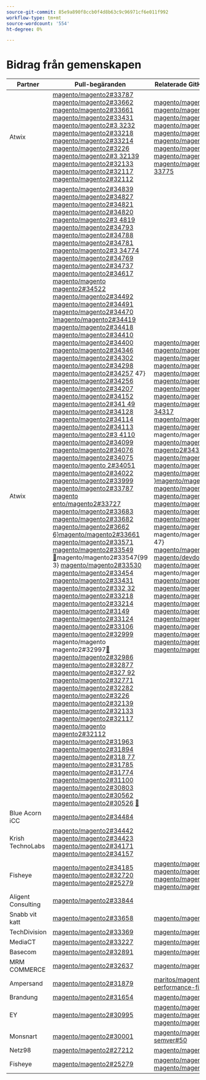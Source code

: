 ```yaml
---
source-git-commit: 85e9a890f8ccb0f4d8b63c9c96971cf6e011f992
workflow-type: tm+mt
source-wordcount: '554'
ht-degree: 0%

---
```

# Bidrag från gemenskapen

| Partner | Pull-begäranden | Relaterade GitHub-problem |
| ------- | ------- | ------- |
| Atwix | [magento/magento2#33787](https://github.com/magento/magento2/pull/33787) [magento/magento2#33662](https://github.com/magento/magento2/pull/33662) [magento/magento2#33661](https://github.com/magento/magento2/pull/33661) [magento/magento2#33431](https://github.com/magento/magento2/pull/33431) [magento/magento2#3 3232](https://github.com/magento/magento2/pull/33232) [magento/magento2#33218](https://github.com/magento/magento2/pull/33218) [magento/magento2#33214](https://github.com/magento/magento2/pull/33214) [magento/magento2#3226](https://github.com/magento/magento2/pull/32226) [magento/magento2#3 32139](https://github.com/magento/magento2/pull/32139) [magento/magento2#32133](https://github.com/magento/magento2/pull/32133) [magento/magento2#32117](https://github.com/magento/magento2/pull/32117) [magento/magento2#32112](https://github.com/magento/magento2/pull/32112) | [magento/magento2#33689](https://github.com/magento/magento2/issues/33689) [magento/magento2#33635](https://github.com/magento/magento2/issues/33635) [magento/magento2#33556](https://github.com/magento/magento2/issues/33556) [magento/magento2#33806](https://github.com/magento/magento2/issues/33806) [magento/magento2#3 2381](https://github.com/magento/magento2/issues/32381) [magento/magento2#33786](https://github.com/magento/magento2/issues/33786) [magento/magento2#33785](https://github.com/magento/magento2/issues/33785) [magento/magento2#3784](https://github.com/magento/magento2/issues/33784) [magento/magento2#3 33775](https://github.com/magento/magento2/issues/33775) |
| Atwix | [magento/magento2#34839](https://github.com/magento/magento2/pull/34839) [magento/magento2#34827](https://github.com/magento/magento2/pull/34827) [magento/magento2#34821](https://github.com/magento/magento2/pull/34821) [magento/magento2#34820](https://github.com/magento/magento2/pull/34820) [magento/magento2#3 4819](https://github.com/magento/magento2/pull/34819) [magento/magento2#34793](https://github.com/magento/magento2/pull/34793) [magento/magento2#34788](https://github.com/magento/magento2/pull/34788) [magento/magento2#34781](https://github.com/magento/magento2/pull/34781) [magento/magento2#3 34774](https://github.com/magento/magento2/pull/34774) [magento/magento2#34769](https://github.com/magento/magento2/pull/34769) [magento/magento2#34737](https://github.com/magento/magento2/pull/34737) [magento/magento2#34617](https://github.com/magento/magento2/pull/34617) [magento/magento magento2#34522](https://github.com/magento/magento2/pull/34522) [magento/magento2#34492](https://github.com/magento/magento2/pull/34492) [magento/magento2#34491](https://github.com/magento/magento2/pull/34491) [magento/magento2#34470](https://github.com/magento/magento2/pull/34470) [&rbrace;magento/magento2#34419](https://github.com/magento/magento2/pull/34419) [magento/magento2#34418](https://github.com/magento/magento2/pull/34418) [magento/magento2#34410](https://github.com/magento/magento2/pull/34410) [magento/magento2#34400](https://github.com/magento/magento2/pull/34400) [magento/magento2#34346](https://github.com/magento/magento2/pull/34346) [magento/magento2#34302](https://github.com/magento/magento2/pull/34302) [magento/magento2#34298](https://github.com/magento/magento2/pull/34298) [magento/magento2#34257](https://github.com/magento/magento2/pull/34257) 47&rbrace; [magento/magento2#34256](https://github.com/magento/magento2/pull/34256) [magento/magento2#34207](https://github.com/magento/magento2/pull/34207) [magento/magento2#34152](https://github.com/magento/magento2/pull/34152) [magento/magento2#341 49](https://github.com/magento/magento2/pull/34149) [magento/magento2#34128](https://github.com/magento/magento2/pull/34128) [magento/magento2#34114](https://github.com/magento/magento2/pull/34114) [magento/magento2#34113](https://github.com/magento/magento2/pull/34113) [magento/magento2#3 4110](https://github.com/magento/magento2/pull/34110) [magento/magento2#34099](https://github.com/magento/magento2/pull/34099) [ magento/magento2#34076](https://github.com/magento/magento2/pull/34076) [magento/magento2#34075](https://github.com/magento/magento2/pull/34075) [magento/magento 2#34051](https://github.com/magento/magento2/pull/34051) [magento/magento2#34022](https://github.com/magento/magento2/pull/34022) [magento/magento2#33999](https://github.com/magento/magento2/pull/33999) [magento/magento2#33787](https://github.com/magento/magento2/pull/33787) [magento ento/magento2#33727](https://github.com/magento/magento2/pull/33727) [magento/magento2#33683](https://github.com/magento/magento2/pull/33683) [magento/magento2#33682](https://github.com/magento/magento2/pull/33682) [magento/magento2#3662](https://github.com/magento/magento2/pull/33662) [ 6&rbrace;magento/magento2#33661](https://github.com/magento/magento2/pull/33661) [magento/magento2#33571](https://github.com/magento/magento2/pull/33571) [magento/magento2#33549](https://github.com/magento/magento2/pull/33549) [&#128279;](https://github.com/magento/magento2/pull/33547)magento/magento2#33547{99 3} [magento/magento2#33530](https://github.com/magento/magento2/pull/33530) [magento/magento2#33454](https://github.com/magento/magento2/pull/33454) [magento/magento2#33431](https://github.com/magento/magento2/pull/33431) [magento/magento2#332 32](https://github.com/magento/magento2/pull/33232) [magento/magento2#33218](https://github.com/magento/magento2/pull/33218) [magento/magento2#33214](https://github.com/magento/magento2/pull/33214) [magento/magento2#3149](https://github.com/magento/magento2/pull/33149) [magento/magento2#33124](https://github.com/magento/magento2/pull/33124) [magento/magento2#33106](https://github.com/magento/magento2/pull/33106) [magento/magento2#32999](https://github.com/magento/magento2/pull/32999) magento/magento magento2#32997[&#128279;](https://github.com/magento/magento2/pull/32997) [magento/magento2#32986](https://github.com/magento/magento2/pull/32986) [magento/magento2#32877](https://github.com/magento/magento2/pull/32877) [magento/magento2#327 92](https://github.com/magento/magento2/pull/32792) [magento/magento2#32771](https://github.com/magento/magento2/pull/32771) [magento/magento2#32282](https://github.com/magento/magento2/pull/32282) [magento/magento2#3226](https://github.com/magento/magento2/pull/32226) [magento/magento2#32139](https://github.com/magento/magento2/pull/32139) [magento/magento2#32133](https://github.com/magento/magento2/pull/32133) [magento/magento2#32117](https://github.com/magento/magento2/pull/32117) [magento/magento magento2#32112](https://github.com/magento/magento2/pull/32112) [magento/magento2#31963](https://github.com/magento/magento2/pull/31963) [magento/magento2#31894](https://github.com/magento/magento2/pull/31894) [magento/magento2#318 77](https://github.com/magento/magento2/pull/31877) [magento/magento2#31785](https://github.com/magento/magento2/pull/31785) [magento/magento2#31774](https://github.com/magento/magento2/pull/31774) [magento/magento2#31100](https://github.com/magento/magento2/pull/31100) [magento/magento2#30803](https://github.com/magento/magento2/pull/30803) [magento/magento2#30562](https://github.com/magento/magento2/pull/30562) [magento/magento2#30526](https://github.com/magento/magento2/pull/30526) [&#128279;](https://github.com/magento/magento2/issues/34315) | [magento/magento2#34579](https://github.com/magento/magento2/issues/34579) [magento/magento2#34490](https://github.com/magento/magento2/issues/34490) [magento/magento2#34422](https://github.com/magento/magento2/issues/34422) [magento/magento2#34510](https://github.com/magento/magento2/issues/34510) [magento/magento2#3 4414](https://github.com/magento/magento2/issues/34414) [magento/magento2#34511](https://github.com/magento/magento2/issues/34511) [magento/magento2#34435](https://github.com/magento/magento2/issues/34435) [magento/magento2#34512](https://github.com/magento/magento2/issues/34512) [magento/magento2#3 34317](https://github.com/magento/magento2/issues/34317) [magento/magento2#32948](https://github.com/magento/magento2/issues/32948) [magento/magento2#26254](https://github.com/magento/magento2/issues/26254) magento/magento2#34316[&#128279;](https://github.com/magento/magento2/issues/34316) [magento/magento magento2#34314](https://github.com/magento/magento2/issues/34314) [magento/magento2#34313](https://github.com/magento/magento2/issues/34313) [magento/magento2#34312](https://github.com/magento/magento2/issues/34312) [magento/magento2#34311](https://github.com/magento/magento2/issues/34311) [&rbrace;magento/magento2#34315](https://github.com/magento/magento2/issues/33806) [magento/magento2#33747](https://github.com/magento/magento2/issues/33747) [magento/magento2#33589](https://github.com/magento/magento2/issues/33589) [magento/magento2#33689](https://github.com/magento/magento2/issues/33689) [magento/magento2#33531](https://github.com/magento/magento2/issues/33531) [magento/magento2#33635](https://github.com/magento/magento2/issues/33635) [magento/magento2#33556](https://github.com/magento/magento2/issues/33556) magento/magento2#3806 47&rbrace; [magento/magento2#32615](https://github.com/magento/magento2/issues/32615) [magento/devdocs#9248](https://github.com/magento/devdocs/issues/9248) [magento/magento2#32991](https://github.com/magento/magento2/issues/32991) magento/magento2#3282 [&#128279;](https://github.com/magento/magento2/issues/32821) [magento/magento2#33788](https://github.com/magento/magento2/issues/33788) [magento/magento2#32381](https://github.com/magento/magento2/issues/32381) [magento/magento2#33786](https://github.com/magento/magento2/issues/33786) [magento/magento2#33 785](https://github.com/magento/magento2/issues/33785) [magento/magento2#33784](https://github.com/magento/magento2/issues/33784) [ magento/magento2#33775](https://github.com/magento/magento2/issues/33775) [magento/magento2#33783](https://github.com/magento/magento2/issues/33783) [magento/magento2 #30828](https://github.com/magento/magento2/issues/30828) [magento/magento2#33774](https://github.com/magento/magento2/issues/33774) [magento/magento2#33773](https://github.com/magento/magento2/issues/33773) |
| Blue Acorn iCC | [magento/magento2#34484](https://github.com/magento/magento2/pull/34484) |  |
| Krish TechnoLabs | [magento/magento2#34442](https://github.com/magento/magento2/pull/34442) [magento/magento2#34423](https://github.com/magento/magento2/pull/34423) [magento/magento2#34171](https://github.com/magento/magento2/pull/34171) [magento/magento2#34157](https://github.com/magento/magento2/pull/34157) |  |
| Fisheye | [magento/magento2#34185](https://github.com/magento/magento2/pull/34185) [magento/magento2#32720](https://github.com/magento/magento2/pull/32720) [magento/magento2#25279](https://github.com/magento/magento2/pull/25279) | [magento/magento2#34513](https://github.com/magento/magento2/issues/34513) [magento/magento2#34356](https://github.com/magento/magento2/issues/34356) [magento/magento2#29647](https://github.com/magento/magento2/issues/29647) [magento/magento2#30241](https://github.com/magento/magento2/issues/30241) |
| Aligent Consulting | [magento/magento2#33844](https://github.com/magento/magento2/pull/33844) |  |
| Snabb vit katt | [magento/magento2#33658](https://github.com/magento/magento2/pull/33658) | [magento/magento2#33839](https://github.com/magento/magento2/issues/33839) |
| TechDivision | [magento/magento2#33369](https://github.com/magento/magento2/pull/33369) | [magento/magento2#34451](https://github.com/magento/magento2/issues/34451) |
| MediaCT | [magento/magento2#33227](https://github.com/magento/magento2/pull/33227) | [magento/magento2#33984](https://github.com/magento/magento2/issues/33984) |
| Basecom | [magento/magento2#32891](https://github.com/magento/magento2/pull/32891) | [magento/magento2#32885](https://github.com/magento/magento2/issues/32885) |
| MRM COMMERCE | [magento/magento2#32637](https://github.com/magento/magento2/pull/32637) | [magento/magento2#32636](https://github.com/magento/magento2/issues/32636) |
| Ampersand | [magento/magento2#31879](https://github.com/magento/magento2/pull/31879) | [maritos/magento2-performance-fixes#4](https://github.com/maritos/magento2-performance-fixes/issues/4) |
| Brandung | [magento/magento2#31654](https://github.com/magento/magento2/pull/31654) | [magento/magento2#30948](https://github.com/magento/magento2/issues/30948) |
| EY | [magento/magento2#30995](https://github.com/magento/magento2/pull/30995) | [magento/magento2#31019](https://github.com/magento/magento2/issues/31019) [magento/magento2#32625](https://github.com/magento/magento2/issues/32625) [magento/magento2#33696](https://github.com/magento/magento2/issues/33696) |
| Monsnart | [magento/magento2#30001](https://github.com/magento/magento2/pull/30001) | [magento/magento-semver#50](https://github.com/magento/magento-semver/issues/50) |
| Netz98 | [magento/magento2#27212](https://github.com/magento/magento2/pull/27212) | [magento/magento2#29609](https://github.com/magento/magento2/issues/29609) |
| Fisheye | [magento/magento2#25279](https://github.com/magento/magento2/pull/25279) | [magento/magento2#29647](https://github.com/magento/magento2/issues/29647) [magento/magento2#30241](https://github.com/magento/magento2/issues/30241) |
